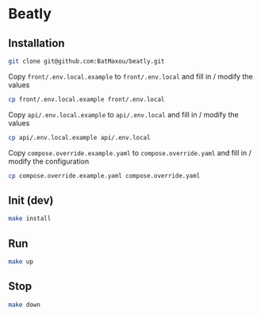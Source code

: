 # Beatly

## Installation

```bash
git clone git@github.com:BatMaxou/beatly.git
```

Copy `front/.env.local.example` to `front/.env.local` and fill in / modify the values

```bash
cp front/.env.local.example front/.env.local
```

Copy `api/.env.local.example` to `api/.env.local` and fill in / modify the values

```bash
cp api/.env.local.example api/.env.local
```

Copy `compose.override.example.yaml` to `compose.override.yaml` and fill in / modify the configuration

```bash
cp compose.override.example.yaml compose.override.yaml
```

## Init (dev)

```bash
make install
```

## Run

```bash
make up
```

## Stop

```bash
make down
```
